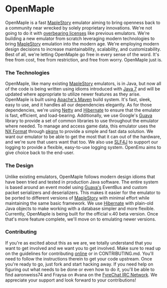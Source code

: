 # OpenMaple #

OpenMaple is a fast [MapleStory][ms] emulator aiming to bring openness back to 
a community near wrecked by solely proprietary innovations. We're not going to 
do it with [overbearing licenses][agpl] like previous emulators. We're building 
a new emulator from scratch leveraging modern technologies to bring 
[MapleStory][ms] emulation into the modern age. We're employing modern design 
decisions to increase maintainability, scalability, and customizability. Best 
of all, we're letting OpenMaple go free in every sense of the word. It's free 
from cost, free from restriction, and free from worry. OpenMaple just is.

### The Technologies ###

OpenMaple, like many existing [MapleStory][ms] emulators, is in Java, but now 
all of the code is being written using idioms introduced with [Java 7][java7] 
and will be updated where appropriate to utilize newer features as they arise. 
OpenMaple is built using [Apache's Maven][mvn] build system. It's fast, sleek, 
easy to use, and it handles all our dependencies elegantly. As for those 
dependencies, we're using [Netty][netty] and [Hibernate][hib] to ensure that 
the emulator is fast, efficient, and load-bearing. Additionally, we use 
Google's [Guava][guava] library to provide a set of common libraries to use 
throughout the emulator where needed. To manage and access game data, this 
emulator uses the [NX Format][nx] through [pkgnx][pkgnx] to provide a simple 
and fast data solution. We want our emulator to be able to get the most that it 
can out of the hardware, and we're sure that users want that too. We also use 
[SLF4J][slf4j] to support our logging to provide a flexible, easy-to-use 
logging system. OpenEmu aims to give choice back to the end-user.

### The Design ###

Unlike existing emulators, OpenMaple follows modern design idioms that have 
been tried and tested in production Java software. The entire system is based 
around an event model using [Guava's][guava] EventBus and custom packet 
serializers and deserializers. This makes it easier for the emulator to be 
ported to different versions of [MapleStory][ms] with minimal effort while 
maintaining the same basic framework. We use [Hibernate][hib] with plain-old 
Java objects to make working with a database simpler and more flexible. 
Currently, OpenMaple is being built for the official v.40 beta version. Once that's more feature complete, we'll move on to emulating newer versions.

### Contributing ###

If you're as excited about this as we are, we totally understand that you want 
to get involved and we want you to get involved. Make sure to read up on the 
guidelines for contributing [online][contrib] or in CONTRIBUTING.md. You'll 
need to follow the instructions therein to get your code upstream. Once you're 
ready to go, just fork and start hacking away. If you need help on figuring out 
what needs to be done or even how to do it, you'll be able to find aaronweiss74 
and Fraysa on #vana on the [FyreChat IRC Network][fyrechat]. We appreciate your 
support and look forward to your contributions!

[ms]:       <http://www.nexon.net/landing/maplestory/>      "MapleStory"
[agpl]:     <https://www.gnu.org/licenses/agpl-3.0.html>    "Affero GPL"
[java7]:    <http://cl.ly/QRsf>                             "Java 7"
[mvn]:      <https://maven.apache.org/>                     "Apache Maven"
[netty]:    <http://netty.io/>                              "Netty"
[hib]:      <http://www.hibernate.org/>                     "Hibernate"
[guava]:    <https://code.google.com/p/guava-libraries/>    "Google Guava"
[nx]:       <http://nxformat.github.io/>                    "NX Format"
[pkgnx]:    <http://aaronweiss74.github.io/pkgnx/>          "pkgnx"
[slf4j]:    <http://slf4j.org/>                             "SLF4J"
[contrib]:  <http://cl.ly/QRXw>                             "CONTRIBUTING.md"
[fyrechat]: <http://www.fyrechat.net/>                      "Fyrechat IRC"